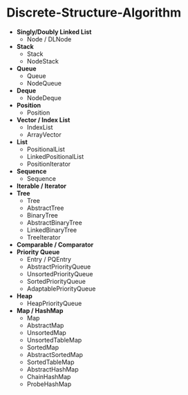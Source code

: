 # Discrete-Structure-Algorithm
- **Singly/Doubly Linked List**
    - Node / DLNode
- **Stack**
  - Stack
  - NodeStack
- **Queue**
  - Queue
  - NodeQueue
- **Deque**
  - NodeDeque
- **Position**
  - Position
- **Vector / Index List**
  - IndexList
  - ArrayVector
- **List**
  - PositionalList
  - LinkedPositionalList
  - PositionIterator
- **Sequence**
  - Sequence
- **Iterable / Iterator**
- **Tree**
  - Tree
  - AbstractTree
  - BinaryTree
  - AbstractBinaryTree
  - LinkedBinaryTree
  - TreeIterator
- **Comparable / Comparator**
- **Priority Queue**
  - Entry / PQEntry
  - AbstractPriorityQueue
  - UnsortedPriorityQueue
  - SortedPriorityQueue
  - AdaptablePriorityQueue
- **Heap**
  - HeapPriorityQueue
- **Map / HashMap**
  - Map
  - AbstractMap
  - UnsortedMap
  - UnsortedTableMap
  - SortedMap
  - AbstractSortedMap
  - SortedTableMap
  - AbstractHashMap
  - ChainHashMap
  - ProbeHashMap
